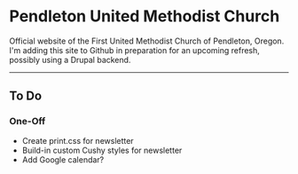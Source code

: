 # Pendleton United Methodist Church #

Official website of the First United Methodist Church of Pendleton, Oregon. I'm adding this site to Github in preparation for an upcoming refresh, possibly using a Drupal backend.

---

## To Do ##

### One-Off ###

* Create print.css for newsletter
* Build-in custom Cushy styles for newsletter
* Add Google calendar?
